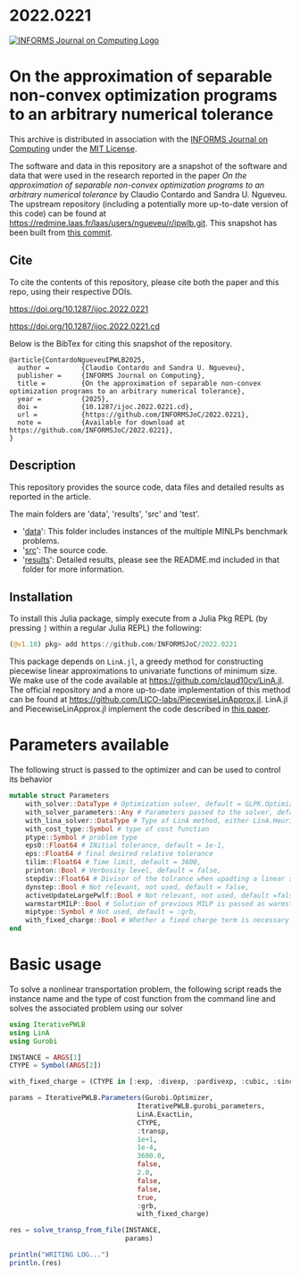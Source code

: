 # 2022.0221
[![INFORMS Journal on Computing Logo](https://INFORMSJoC.github.io/logos/INFORMS_Journal_on_Computing_Header.jpg)](https://pubsonline.informs.org/journal/ijoc)

# On the approximation of separable non-convex optimization programs to an arbitrary numerical tolerance

This archive is distributed in association with the [INFORMS Journal on
Computing](https://pubsonline.informs.org/journal/ijoc) under the [MIT License](LICENSE).

The software and data in this repository are a snapshot of the software and data that were used in the research reported in the paper _On the approximation of separable non-convex optimization programs to an arbitrary numerical tolerance_ by Claudio Contardo and Sandra U. Ngueveu. The upstream repository (including a potentially more up-to-date version of this code) can be found at https://redmine.laas.fr/laas/users/ngueveu/r/ipwlb.git. This snapshot has been built from [this commit](https://redmine.laas.fr/laas/users/ngueveu/r/ipwlb.git/commit/d63e265e1a6fa8606bf5319f989ba03f845eca6d).


## Cite

To cite the contents of this repository, please cite both the paper and this repo, using their respective DOIs.

https://doi.org/10.1287/ijoc.2022.0221

https://doi.org/10.1287/ijoc.2022.0221.cd

Below is the BibTex for citing this snapshot of the repository.

```
@article{ContardoNgueveuIPWLB2025,
  author =        {Claudio Contardo and Sandra U. Ngueveu},
  publisher =     {INFORMS Journal on Computing},
  title =         {On the approximation of separable non-convex optimization programs to an arbitrary numerical tolerance},
  year =          {2025},
  doi =           {10.1287/ijoc.2022.0221.cd},
  url =           {https://github.com/INFORMSJoC/2022.0221},
  note =          {Available for download at https://github.com/INFORMSJoC/2022.0221},
}
```

## Description

This repository provides the source code, data files and detailed results as reported in the article.

The main folders are 'data', 'results', 'src' and 'test'.
- '[data](data)': This folder includes instances of the multiple MINLPs benchmark problems.
- '[src](src)': The source code.
- '[results](results)': Detailed results, please see the README.md included in that folder for more information.


## Installation

To install this Julia package, simply execute from a Julia Pkg REPL (by pressing `]` within a regular Julia REPL) the following:
```julia
(@v1.10) pkg> add https://github.com/INFORMSJoC/2022.0221
```

This package depends on `LinA.jl`, a greedy method for constructing piecewise linear approximations to univariate functions of minimum size. We make use of the code available at https://github.com/claud10cv/LinA.jl. The official repository and a more up-to-date implementation of this method can be found at https://github.com/LICO-labs/PiecewiseLinApprox.jl. LinA.jl and PiecewiseLinApprox.jl implement the code described in [this paper](https://link.springer.com/article/10.1007/s12532-024-00274-8).

# Parameters available

The following struct is passed to the optimizer and can be used to control its behavior

```julia
mutable struct Parameters
    with_solver::DataType # Optimization solver, default = GLPK.Optimizer,
    with_solver_parameters::Any # Parameters passed to the solver, default = empty_parameters,
    with_lina_solver::DataType # Type of LinA method, either LinA.HeuristicLin or LinA.ExactLin
    with_cost_type::Symbol # type of cost function
    ptype::Symbol # problem type
    eps0::Float64 # INitial tolerance, default = 1e-1,
    eps::Float64 # final desired relative tolerance
    tilim::Float64 # Time limit, default = 3600,
    printon::Bool # Verbosity level, default = false,
    stepdiv::Float64 # Divisor of the tolrance when upadting a linear section, default =2.0,
    dynstep::Bool # Not relevant, not used, default = false,
    activeUpdateLargePwlf::Bool # Not relevant, not used, default =false,
    warmstartMILP::Bool # Solution of previous MILP is passed as warmstart the next call, default =false,
    miptype::Symbol # Not used, default = :grb,
    with_fixed_charge::Bool # Whether a fixed charge term is necessary at the origin, default = false
end
```
# Basic usage

To solve a nonlinear transportation problem, the following script reads the instance name and the type of cost function from the command line and solves the associated problem using our solver
```julia
using IterativePWLB
using LinA
using Gurobi

INSTANCE = ARGS[1]
CTYPE = Symbol(ARGS[2])

with_fixed_charge = (CTYPE in [:exp, :divexp, :pardivexp, :cubic, :sincos])

params = IterativePWLB.Parameters(Gurobi.Optimizer,
                                IterativePWLB.gurobi_parameters,
                                LinA.ExactLin,
                                CTYPE,
                                :transp,
                                1e+1,
                                1e-4,
                                3600.0,
                                false,
                                2.0,
                                false,
                                false,
                                true,
                                :grb,
                                with_fixed_charge)

res = solve_transp_from_file(INSTANCE,
                             params)

println("WRITING LOG...")
println.(res)
```
